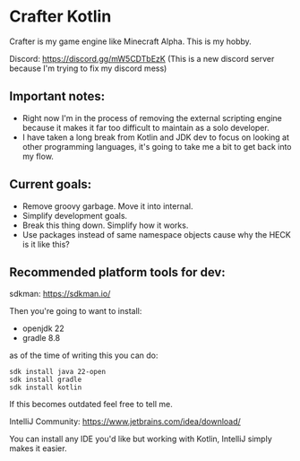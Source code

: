 # Crafter Kotlin

Crafter is my game engine like Minecraft Alpha. This is my hobby.

Discord: https://discord.gg/mW5CDTbEzK
(This is a new discord server because I'm trying to fix my discord mess)

## Important notes:
- Right now I'm in the process of removing the external scripting engine because it makes it
far too difficult to maintain as a solo developer.
- I have taken a long break from Kotlin and JDK dev to focus on looking at other programming languages,
it's going to take me a bit to get back into my flow.

## Current goals:
- Remove groovy garbage. Move it into internal.
- Simplify development goals.
- Break this thing down. Simplify how it works.
- Use packages instead of same namespace objects cause why the HECK is it like this?

## Recommended platform tools for dev:

sdkman: https://sdkman.io/

Then you're going to want to install:

- openjdk 22
- gradle 8.8

as of the time of writing this you can do:

```
sdk install java 22-open
sdk install gradle
sdk install kotlin
```

If this becomes outdated feel free to tell me.

IntelliJ Community: https://www.jetbrains.com/idea/download/

You can install any IDE you'd like but working with Kotlin, IntelliJ simply makes it easier.

